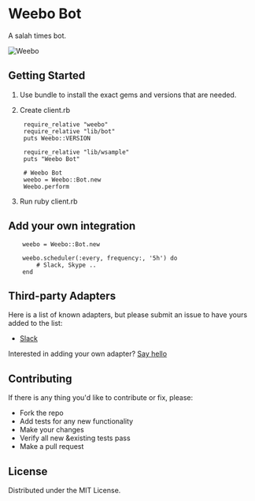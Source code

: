 # Weebo Bot

A salah times bot.

![Weebo](http://vignette2.wikia.nocookie.net/jadensadventures/images/9/9a/FlubberWeebo.jpg)


## Getting Started

1. Use bundle to install the exact gems and versions that are needed. 
2. Create client.rb 

		require_relative "weebo"
		require_relative "lib/bot"
		puts Weebo::VERSION
		
		require_relative "lib/wsample"
		puts "Weebo Bot"
		
		# Weebo Bot
		weebo = Weebo::Bot.new
		Weebo.perform
3. Run ruby client.rb 

## Add your own integration
		weebo = Weebo::Bot.new
		
		weebo.scheduler(:every, frequency:, '5h') do 
			# Slack, Skype ..
		end

## Third-party Adapters

Here is a list of known adapters, but please submit an issue to have yours added to the list:

* [Slack](https://slack.com)

Interested in adding your own adapter? [Say hello](mailto:korab@mozaix.net)

## Contributing

If there is any thing you'd like to contribute or fix, please:

- Fork the repo
- Add tests for any new functionality
- Make your changes
- Verify all new &existing tests pass
- Make a pull request


## License

Distributed under the MIT License.